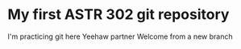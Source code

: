 # My first ASTR 302 git repository

I'm practicing git here
Yeehaw partner
Welcome from a new branch
